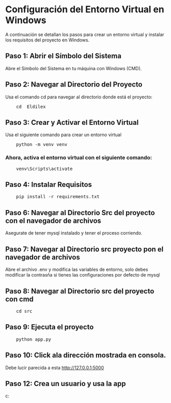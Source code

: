 # Configuración del Entorno Virtual en Windows

A continuación se detallan los pasos para crear un entorno virtual y instalar los requisitos del proyecto en Windows.

## Paso 1: Abrir el Símbolo del Sistema

Abre el Símbolo del Sistema en tu máquina con Windows (CMD).

## Paso 2: Navegar al Directorio del Proyecto

Usa el comando cd para navegar al directorio donde está el proyecto:

<pre>
    cd  Eldilex
</pre>

## Paso 3: Crear y Activar el Entorno Virtual

Usa el siguiente comando para crear un entorno virtual
<pre>
    python -m venv venv
</pre>

### Ahora, activa el entorno virtual con el siguiente comando:
<pre>
    venv\Scripts\activate
</pre>

## Paso 4: Instalar Requisitos
<pre>
    pip install -r requirements.txt
</pre>

## Paso 6: Navegar al Directorio Src del proyecto con el navegador de archivos

Asegurate de tener mysql instalado y tener el proceso corriendo.

## Paso 7: Navegar al Directorio src proyecto pon el navegador de archivos

Abre el archivo .env y modifica las variables de entorno, solo debes modificar la contrasña si tienes las configuraciones por defecto de mysql

## Paso 8: Navegar al Directorio src del proyecto con cmd 
<pre>
    cd src
</pre>

## Paso 9: Ejecuta el proyecto
<pre>
    python app.py
</pre>

## Paso 10: Click ala dirección mostrada en consola.

Debe lucir parecida a esta http://127.0.0.1:5000


## Paso 12: Crea un usuario y usa la app

c:









